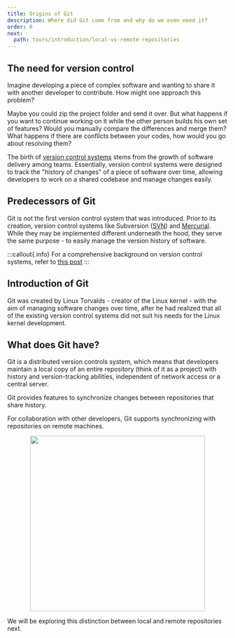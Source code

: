 ```yaml
---
title: Origins of Git
description: Where did Git come from and why do we even need it?
order: 0
next:
  path: tours/introduction/local-vs-remote-repositories
---
```


## The need for version control

Imagine developing a piece of complex software and wanting to share it with another developer to contribute. How might one approach this problem?

Maybe you could zip the project folder and send it over. But what happens if you want to continue working on it while the other person builds his own set of features? Would you manually compare the differences and merge them? What happens if there are conflicts between your codes, how would you go about resolving them?

The birth of [version control systems](https://www.atlassian.com/git/tutorials/what-is-version-control) stems from the growth of software delivery among teams. Essentially, version control systems were designed to track the "history of changes" of a piece of software over time, allowing developers to work on a shared codebase and manage changes easily.

## Predecessors of Git

Git is not the first version control system that was introduced. Prior to its creation, version control systems like Subversion ([SVN](https://en.wikipedia.org/wiki/Apache_Subversion)) and [Mercurial](https://www.mercurial-scm.org/). While they may be implemented different underneath the hood, they serve the same purpose - to easily manage the version history of software.

:::callout{.info}
For a comprehensive background on version control systems, refer to [this post](https://tarynwritescode.hashnode.dev/a-history-of-version-control)
:::

## Introduction of Git

Git was created by Linux Torvalds - creator of the Linux kernel - with the aim of managing software changes over time, after he had realized that all of the existing version control systems did not suit his needs for the Linux kernel development.

## What does Git have?

Git is a distributed version controls system, which means that developers maintain a local copy of an entire repository (think of it as a project) with history and version-tracking abilities, independent of network access or a central server.

Git provides features to synchronize changes between repositories that share history.

For collaboration with other developers, Git supports synchronizing with repositories on remote machines.

<div style="text-align: center; display: flex; justify-content: center;"><img src="learning-lab/images/tours/introduction/distributed.png" width="400px" alt=""></div>

We will be exploring this distinction between local and remote repositories next.
